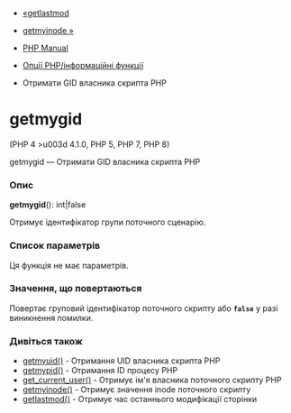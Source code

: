 - [«getlastmod](function.getlastmod.md)
- [getmyinode »](function.getmyinode.md)

- [PHP Manual](index.md)
- [Опції PHP/інформаційні функції](ref.info.md)
- Отримати GID власника скрипта PHP

# getmygid

(PHP 4 \>u003d 4.1.0, PHP 5, PHP 7, PHP 8)

getmygid — Отримати GID власника скрипта PHP

### Опис

**getmygid**(): int\|false

Отримує ідентифікатор групи поточного сценарію.

### Список параметрів

Ця функція не має параметрів.

### Значення, що повертаються

Повертає груповий ідентифікатор поточного скрипту або **`false`**
у разі виникнення помилки.

### Дивіться також

- [getmyuid()](function.getmyuid.md) - Отримання UID власника
скрипта PHP
- [getmypid()](function.getmypid.md) - Отримання ID процесу PHP
- [get_current_user()](function.get-current-user.md) - Отримує ім'я
власника поточного скрипту PHP
- [getmyinode()](function.getmyinode.md) - Отримує значення inode
поточного скрипту
- [getlastmod()](function.getlastmod.md) - Отримує час останнього
модифікації сторінки
